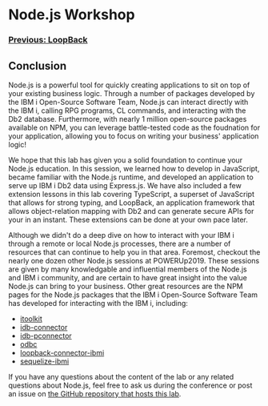 # **Node.js Workshop**

### [Previous: LoopBack](./8.loopback.md)

## **Conclusion**

Node.js is a powerful tool for quickly creating applications to sit on top of your existing business logic. Through a number of packages developed by the IBM i Open-Source Software Team, Node.js can interact directly with the IBM i, calling RPG programs, CL commands, and interacting with the Db2 database. Furthermore, with nearly 1 million open-source packages available on NPM, you can leverage battle-tested code as the foudnation for your application, allowing you to focus on writing your business' application logic!

We hope that this lab has given you a solid foundation to continue your Node.js education. In this session, we learned how to develop in JavaScript, became familiar with the Node.js runtime, and developed an application to serve up IBM i Db2 data using Express.js. We have also included a few extension lessons in this lab covering TypeScript, a superset of JavaScript that allows for strong typing, and LoopBack, an application framework that allows object-relation mapping with Db2 and can generate secure APIs for your in an instant. These extensions can be done at your own pace later.

Although we didn't do a deep dive on how to interact with your IBM i through a remote or local Node.js processes, there are a number of resources that can continue to help you in that area. Foremost, checkout the nearly one dozen other Node.js sessions at POWERUp2019. These sessions are given by many knowledgable and influential members of the Node.js and IBM i community, and are certain to have great insight into the value Node.js can bring to your business. Other great resources are the NPM pages for the Node.js packages that the IBM i Open-Source Software Team has developed for interacting with the IBM i, including:

* [itoolkit](https://www.npmjs.com/package/itoolkit)
* [idb-connector](https://www.npmjs.com/package/idb-connector)
* [idb-pconnector](https://www.npmjs.com/package/idb-pconnector)
* [odbc](https://www.npmjs.com/package/odbc)
* [loopback-connector-ibmi](https://www.npmjs.com/package/loopback-connector-ibmi)
* [sequelize-ibmi](https://github.com/markdirish/sequelize-ibmi)

If you have any questions about the content of the lab or any related questions about Node.js, feel free to ask us during the conference or post an issue on [the GitHub repository that hosts this lab](https://github.com/eradani-inc/nodejs-workshop).
